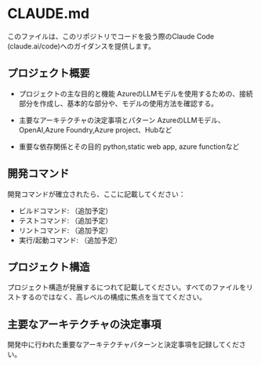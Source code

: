# CLAUDE.md

このファイルは、このリポジトリでコードを扱う際のClaude Code (claude.ai/code)へのガイダンスを提供します。

## プロジェクト概要

- プロジェクトの主な目的と機能
AzureのLLMモデルを使用するための、接続部分を作成し、基本的な部分や、モデルの使用方法を確認する。

- 主要なアーキテクチャの決定事項とパターン
AzureのLLMモデル、OpenAI,Azure Foundry,Azure project、Hubなど

- 重要な依存関係とその目的
python,static web app, azure functionなど

## 開発コマンド

開発コマンドが確立されたら、ここに記載してください：
- ビルドコマンド: （追加予定）
- テストコマンド: （追加予定）
- リントコマンド: （追加予定）
- 実行/起動コマンド: （追加予定）

## プロジェクト構造

プロジェクト構造が発展するにつれて記載してください。すべてのファイルをリストするのではなく、高レベルの構成に焦点を当ててください。

## 主要なアーキテクチャの決定事項

開発中に行われた重要なアーキテクチャパターンと決定事項を記録してください。